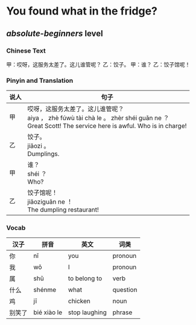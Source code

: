 # You found what in the fridge?
## *absolute-beginners* level

### Chinese Text
甲：哎呀，这服务太差了。这儿谁管呢？
乙：饺子。
甲：谁？
乙：饺子馆呢！

### Pinyin and Translation
|说人|句子|
|----|----|
|甲|哎呀，这服务太差了。这儿谁管呢？<br />aiya ， zhè fúwù tài chà le 。 zhèr shéi guǎn ne ？<br />Great Scott! The service here is awful. Who is in charge!|
|乙|饺子。<br />jiǎozi 。<br />Dumplings.|
|甲|谁？<br />shéi ？<br />Who?|
|乙|饺子馆呢！<br />jiǎoziguǎn ne ！<br />The dumpling restaurant!|
### Vocab
|汉子|拼音|英文|词类|
|----|----|----|----|
|你|nǐ|you|pronoun|
|我|wǒ|I|pronoun|
|属|shǔ|to belong to|verb|
|什么|shénme|what|question|
|鸡|jī|chicken|noun|
|别笑了|bié xiào le|stop laughing|phrase|